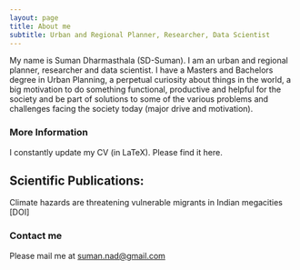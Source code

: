```yaml
---
layout: page
title: About me
subtitle: Urban and Regional Planner, Researcher, Data Scientist
---
```


My name is Suman Dharmasthala (SD-Suman). I am an urban and regional planner, researcher and data scientist. I have a Masters and Bachelors degree in Urban Planning, a perpetual curiosity about things in the world, a big motivation to do something functional, productive and helpful for the society and be part of solutions to some of the various problems and challenges facing the society today (major drive and motivation).

### More Information
I constantly update my CV (in LaTeX). Please find it here.

## Scientific Publications:
Climate hazards are threatening vulnerable migrants in Indian megacities [DOI]

### Contact me
Please mail me at suman.nad@gmail.com

